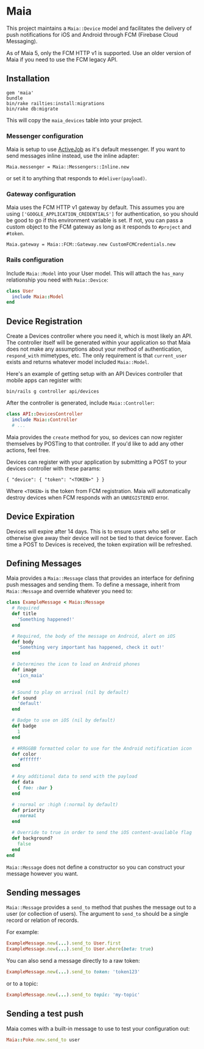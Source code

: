 # Maia

This project maintains a `Maia::Device` model and facilitates the delivery of push notifications for iOS and Android through FCM (Firebase Cloud Messaging).

As of Maia 5, only the FCM HTTP v1 is supported. Use an older version of Maia if
you need to use the FCM legacy API.

## Installation

```
gem 'maia'
bundle
bin/rake railties:install:migrations
bin/rake db:migrate
```

This will copy the `maia_devices` table into your project.

### Messenger configuration

Maia is setup to use [ActiveJob](https://github.com/rails/rails/tree/master/activejob)
as it's default messenger. If you want to send messages inline instead, use the inline adapter:

```
Maia.messenger = Maia::Messengers::Inline.new
```

or set it to anything that responds to `#deliver(payload)`.

### Gateway configuration

Maia uses the FCM HTTP v1 gateway by default. This assumes you are using `['GOOGLE_APPLICATION_CREDENTIALS']`
for authentication, so you should be good to go if this environment variable is set. If not, you can pass a custom
object to the FCM gateway as long as it responds to `#project` and `#token`.

```
Maia.gateway = Maia::FCM::Gateway.new CustomFCMCredentials.new
```

### Rails configuration

Include `Maia::Model` into your User model. This will attach the `has_many` relationship you need with `Maia::Device`:

```ruby
class User
  include Maia::Model
end
```

## Device Registration

Create a Devices controller where you need it, which is most likely an API. The controller itself will be generated within your application so that Maia does not make any assumptions about your method of authentication, `respond_with` mimetypes, etc. The only requirement is that `current_user` exists and returns whatever model included `Maia::Model`.

Here's an example of getting setup with an API Devices controller that mobile apps can register with:

`bin/rails g controller api/devices`

After the controller is generated, include `Maia::Controller`:

```ruby
class API::DevicesController
  include Maia::Controller
  # ...
```

Maia provides the `create` method for you, so devices can now register themselves by POSTing to that controller. If you'd like to add any other actions, feel free.

Devices can register with your application by submitting a POST to your devices controller with these params:

```
{ "device": { "token": "<TOKEN>" } }
```

Where `<TOKEN>` is the token from FCM registration. Maia will automatically destroy devices when FCM responds with an `UNREGISTERED` error.

## Device Expiration

Devices will expire after 14 days. This is to ensure users who sell or otherwise give away their device will not be tied to that device forever. Each time a POST to Devices is received, the token expiration will be refreshed.

## Defining Messages

Maia provides a `Maia::Message` class that provides an interface for defining push messages and sending them. To define a message, inherit from `Maia::Message` and override whatever you need to:

```ruby
class ExampleMessage < Maia::Message
  # Required
  def title
    'Something happened!'
  end

  # Required, the body of the message on Android, alert on iOS
  def body
    'Something very important has happened, check it out!'
  end

  # Determines the icon to load on Android phones
  def image
    'icn_maia'
  end

  # Sound to play on arrival (nil by default)
  def sound
    'default'
  end

  # Badge to use on iOS (nil by default)
  def badge
    1
  end

  # #RRGGBB formatted color to use for the Android notification icon
  def color
    '#ffffff'
  end

  # Any additional data to send with the payload
  def data
    { foo: :bar }
  end

  # :normal or :high (:normal by default)
  def priority
    :normal
  end

  # Override to true in order to send the iOS content-available flag
  def background?
    false
  end
end
```

`Maia::Message` does not define a constructor so you can construct your message however you want.

## Sending messages

`Maia::Message` provides a `send_to` method that pushes the message out to a user (or collection of users). The argument to `send_to` should be a single record or relation of records.

For example:

```ruby
ExampleMessage.new(...).send_to User.first
ExampleMessage.new(...).send_to User.where(beta: true)
```

You can also send a message directly to a raw token:

```ruby
ExampleMessage.new(...).send_to token: 'token123'
```

or to a topic:

```ruby
ExampleMessage.new(...).send_to topic: 'my-topic'
```

## Sending a test push

Maia comes with a built-in message to use to test your configuration out:

```ruby
Maia::Poke.new.send_to user
```
